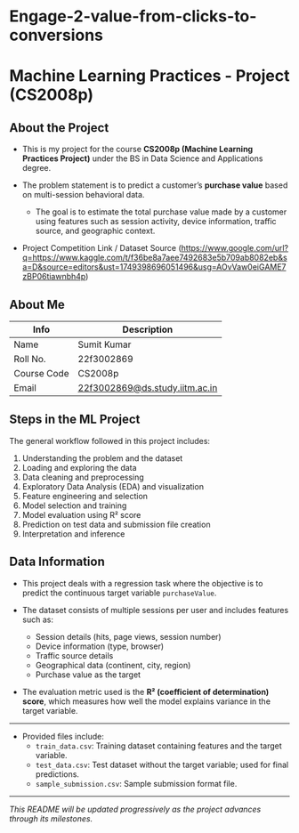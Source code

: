 # Engage-2-value-from-clicks-to-conversions

# Machine Learning Practices - Project (CS2008p)

## About the Project
- This is my project for the course **CS2008p (Machine Learning Practices Project)** under the BS in Data Science and Applications degree.

- The problem statement is to predict a customer’s **purchase value** based on multi-session behavioral data.
    - The goal is to estimate the total purchase value made by a customer using features such as session activity, device information, traffic source, and geographic context.

- Project Competition Link / Dataset Source  (https://www.google.com/url?q=https://www.kaggle.com/t/f36be8a7aee7492683e5b709ab8082eb&sa=D&source=editors&ust=1749398696051496&usg=AOvVaw0eiGAME7zBP06tiawnbh4p)

## About Me

| Info       | Description                   |
|------------|-------------------------------|
| Name       | Sumit Kumar              |
| Roll No.   | 22f3002869                   |
| Course Code| CS2008p                      |
| Email      | 22f3002869@ds.study.iitm.ac.in |           |

## Steps in the ML Project
The general workflow followed in this project includes:

1. Understanding the problem and the dataset  
2. Loading and exploring the data  
3. Data cleaning and preprocessing  
4. Exploratory Data Analysis (EDA) and visualization  
5. Feature engineering and selection  
6. Model selection and training  
7. Model evaluation using R² score  
8. Prediction on test data and submission file creation  
9. Interpretation and inference  

## Data Information

- This project deals with a regression task where the objective is to predict the continuous target variable `purchaseValue`.

- The dataset consists of multiple sessions per user and includes features such as:
  - Session details (hits, page views, session number)
  - Device information (type, browser)
  - Traffic source details
  - Geographical data (continent, city, region)
  - Purchase value as the target

- The evaluation metric used is the **R² (coefficient of determination) score**, which measures how well the model explains variance in the target variable.

---

- Provided files include:
  - `train_data.csv`: Training dataset containing features and the target variable.
  - `test_data.csv`: Test dataset without the target variable; used for final predictions.
  - `sample_submission.csv`: Sample submission format file.

---

*This README will be updated progressively as the project advances through its milestones.*

